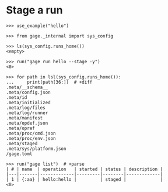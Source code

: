 # Stage a run

    >>> use_example("hello")

    >>> from gage._internal import sys_config

    >>> ls(sys_config.runs_home())
    <empty>

    >>> run("gage run hello --stage -y")
    <0>

    >>> for path in lsl(sys_config.runs_home()):
    ...     print(path[36:])  # +diff
    .meta/__schema__
    .meta/config.json
    .meta/id
    .meta/initialized
    .meta/log/files
    .meta/log/runner
    .meta/manifest
    .meta/opdef.json
    .meta/opref
    .meta/proc/cmd.json
    .meta/proc/env.json
    .meta/staged
    .meta/sys/platform.json
    /gage.toml

    >>> run("gage list")  # +parse
    | # | name  | operation   | started | status | description |
    |---|-------|-------------|---------|--------|-------------|
    | 1 | {:aa} | hello:hello |         | staged |             |
    <0>

